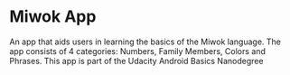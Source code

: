 # Miwok App
An app that aids users in learning the basics of the Miwok language. The app consists of 4 categories: Numbers, Family Members, Colors and Phrases. 
This app is part of the Udacity Android Basics Nanodegree
